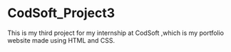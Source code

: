# CodSoft_Project3
 This is my third project for my internship at CodSoft ,which is my portfolio website made using HTML and CSS.
